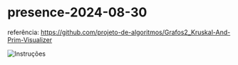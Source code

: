# presence-2024-08-30

referência: https://github.com/projeto-de-algoritmos/Grafos2_Kruskal-And-Prim-Visualizer

![Instruções](https://github.com/user-attachments/assets/c8f85179-c88d-48ac-b109-478796ef02ab)
